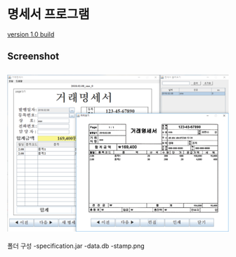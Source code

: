 명세서 프로그램
============
[version 1.0 build](https://github.com/emfprhs119/Specification/releases)

Screenshot
----------------
![capture](/capture.png)
----------------
폴더 구성
-specification.jar
-data.db
-stamp.png
